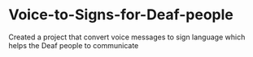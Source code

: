 # Voice-to-Signs-for-Deaf-people
Created a project that convert voice messages to sign language which helps the Deaf people to communicate
